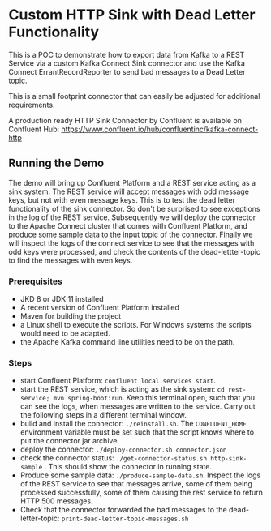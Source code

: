 # Custom HTTP Sink with Dead Letter Functionality 

This is a POC to demonstrate how to export data from Kafka to a REST Service via a custom Kafka Connect Sink connector and use the Kafka Connect ErrantRecordReporter to send bad messages to a Dead Letter topic. 

This is a small footprint connector that can easily be adjusted for additional requirements. 

A production ready HTTP Sink Connector by Confluent is available on Confluent Hub: https://www.confluent.io/hub/confluentinc/kafka-connect-http

## Running the Demo

The demo will bring up Confluent Platform and a REST service acting as a sink system. 
The REST service will accept messages with odd message keys, but not with even message keys. 
This is to test the dead letter functionality of the sink connector. 
So don't be surprised to see exceptions in the log of the REST service. 
Subsequently we will deploy the connector to the Apache Connect cluster that comes with Confluent Platform, and produce some sample data to the input topic of the connector. 
Finally we will inspect the logs of the connect service to see that the messages with odd keys were processed, and check the contents of the dead-lettter-topic to find the messages with even keys. 

### Prerequisites

* JKD 8 or JDK 11 installed
* A recent version of Confluent Platform installed
* Maven for building the project
* a Linux shell to execute the scripts. For Windows systems the scripts would need to be adapted. 
* the Apache Kafka command line utilities need to be on the path. 

### Steps

* start Confluent Platform: `confluent local services start`. 
* start the REST service, which is acting as the sink system: `cd rest-service; mvn spring-boot:run`. 
  Keep this terminal open, such that you can see the logs, when messages are written to the service. 
  Carry out the following steps in a different terminal window. 
* build and install the connector: `./reinstall.sh`. 
  The `CONFLUENT_HOME` environment variable must be set such that the script knows where to put the connector jar archive. 
* deploy the connector: `./deploy-connector.sh connector.json`
* check the connector status: `./get-connector-status.sh http-sink-sample` . 
  This should show the connector in running state. 
* Produce some sample data: `./produce-sample-data.sh`. Inspect the logs of the REST service to see that messages arrive, some of them being processed successfully, some of them causing the rest service to return HTTP 500 messages. 
* Check that the connector forwarded the bad messages to the dead-letter-topic: `print-dead-letter-topic-messages.sh`


